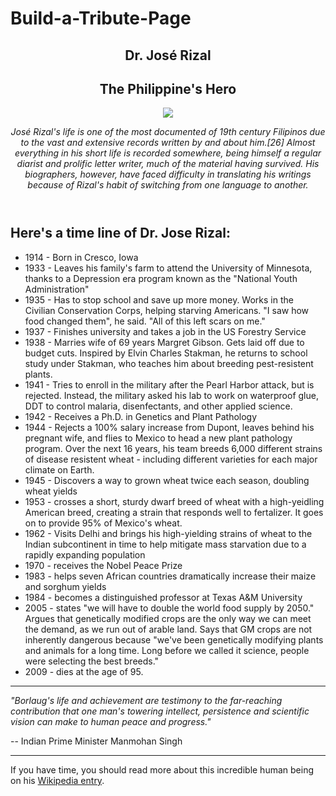 # Build-a-Tribute-Page

<script src="https://cdn.freecodecamp.org/testable-projects-fcc/v1/bundle.js"></script>

<!-- 
Hello Camper!
For now, the test suite only works in Chrome! Please read the README below in the JS Editor before beginning. Feel free to delete this message once you have read it. Good luck and Happy Coding! 
- The freeCodeCamp Team 
-->

<body id='main'>
  
  <header>
    <section id="title">
      <h1>Dr. José  Rizal</h1>
      <h2 id="tribute-info">The Philippine's Hero</h2>
      <div id="img-div">
        <img src="https://upload.wikimedia.org/wikipedia/commons/b/b0/Jose_rizal_01.jpg" Dr. José Rizal José Rizal was born in 1861 to Francisco Rizal Mercado y Alejandro and Teodora Alonso Realonda y Quintos in the town of Calamba in Laguna province.">
        <p for="image" id="image-label"><em>
        José Rizal's life is one of the most documented of 19th century Filipinos due to the vast and extensive records written by and about him.[26] Almost everything in his short life is recorded somewhere, being himself a regular diarist and prolific letter writer, much of the material having survived. His biographers, however, have faced difficulty in translating his writings because of Rizal's habit of switching from one language to another.</em></p>
      </div>
    </section>
  </header>
  
  <main>
    <div id="main-content">
      <article id="time-line">
        <h2>Here's a time line of Dr. Jose Rizal:</h2>
        <ul id="time-line-list" class="text-content">
          <li><time datetime="1914">1914</time> - Born in Cresco, Iowa</li>
          <li><time datetime="1933">1933</time> - Leaves his family's farm to attend the University of Minnesota, thanks to a Depression era program known as the "National Youth Administration"</li>
          <li><time datetime="1935">1935</time> - Has to stop school and save up more money. Works in the Civilian Conservation Corps, helping starving Americans. "I saw how food changed them", he said. "All of this left scars on me."</li>
          <li><time datetime="1937">1937</time> - Finishes university and takes a job in the US Forestry Service</li>
          <li><time datetime="1938">1938</time> - Marries wife of 69 years Margret Gibson. Gets laid off due to budget cuts. Inspired by Elvin Charles Stakman, he returns to school study under Stakman, who teaches him about breeding pest-resistent plants.</li>
          <li><time datetime="1941">1941</time> - Tries to enroll in the military after the Pearl Harbor attack, but is rejected. Instead, the military asked his lab to work on waterproof glue, DDT to control malaria, disenfectants, and other applied science.</li>
          <li><time datetime="1942">1942</time> - Receives a Ph.D. in Genetics and Plant Pathology</li>
          <li><time datetime="1944">1944</time> - Rejects a 100% salary increase from Dupont, leaves behind his pregnant wife, and flies to Mexico to head a new plant pathology program. Over the next 16 years, his team breeds 6,000 different strains of disease resistent wheat - including different varieties for each major climate on Earth.</li>
          <li><time datetime="1945">1945</time> - Discovers a way to grown wheat twice each season, doubling wheat yields</li>
          <li><time datetime="1953">1953</time> - crosses a short, sturdy dwarf breed of wheat with a high-yeidling American breed, creating a strain that responds well to fertalizer. It goes on to provide 95% of Mexico's wheat.</li>
          <li><time datetime="1962">1962</time> - Visits Delhi and brings his high-yielding strains of wheat to the Indian subcontinent in time to help mitigate mass starvation due to a rapidly expanding population</li>
          <li><time datetime="1970">1970</time> - receives the Nobel Peace Prize</li>
          <li><time datetime="1983">1983</time> - helps seven African countries dramatically increase their maize and sorghum yields</li>
          <li><time datetime="1984">1984</time> - becomes a distinguished professor at Texas A&M University</li>
          <li><time datetime="2005">2005</time> - states "we will have to double the world food supply by 2050." Argues that genetically modified crops are the only way we can meet the demand, as we run out of arable land. Says that GM crops are not inherently dangerous because "we've been genetically modifying plants and animals for a long time. Long before we called it science, people were selecting the best breeds."</li>
          <li><time datetime="2009">2009</time> - dies at the age of 95.</li>
        </ul> 
      </article>
      <hr/>
      <article id="tribute" class="text-content">
        <p><em>"Borlaug's life and achievement are testimony to the far-reaching contribution that one man's towering intellect, persistence and scientific vision can make to human peace and progress."</em></p>
        <p>-- Indian Prime Minister Manmohan Singh</p>
      </article>
      <hr/>
    </div>
  </main>
  
  <footer>
    <div id="footer-content">
      <secion>If you have time, you should read more about this incredible human being on his <a href="https://en.wikipedia.org/wiki/Norman_Borlaug" id="tribute-link" target="_blank">Wikipedia entry</a>.
      </section>
    </div>
  </footer>
</body>
